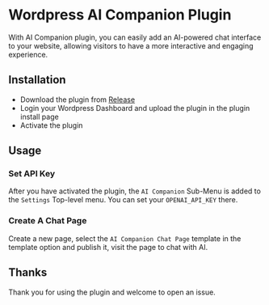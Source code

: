 # Wordpress AI Companion Plugin

With AI Companion plugin, you can easily add an AI-powered chat interface to your website, allowing visitors to have a more interactive and engaging experience.

## Installation

- Download the plugin from [Release](https://github.com/shierd/wordpress-ai-companion/releases)
- Login your Wordpress Dashboard and upload the plugin in the plugin install page
- Activate the plugin

## Usage

### Set API Key
After you have activated the plugin, the `AI Companion` Sub-Menu is added to the `Settings` Top-level menu. You can set your `OPENAI_API_KEY` there.

### Create A Chat Page
Create a new page, select the `AI Companion Chat Page` template in the template option and publish it, visit the page to chat with AI.

## Thanks
Thank you for using the plugin and welcome to open an issue.